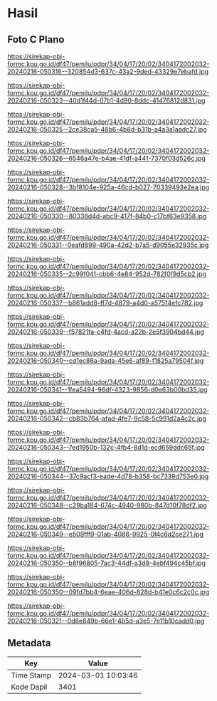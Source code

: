 # Hasil

## Foto C Plano

https://sirekap-obj-formc.kpu.go.id/df47/pemilu/pdpr/34/04/17/20/02/3404172002032-20240216-050316--320854d3-637c-43a2-9ded-43329e7ebafd.jpg

https://sirekap-obj-formc.kpu.go.id/df47/pemilu/pdpr/34/04/17/20/02/3404172002032-20240216-050323--40d1f44d-07b1-4d90-8ddc-41476812d831.jpg

https://sirekap-obj-formc.kpu.go.id/df47/pemilu/pdpr/34/04/17/20/02/3404172002032-20240216-050325--2ce38ca5-48b6-4b8d-b31b-a4a3a1aadc27.jpg

https://sirekap-obj-formc.kpu.go.id/df47/pemilu/pdpr/34/04/17/20/02/3404172002032-20240216-050326--6546a47e-b4ae-41df-a441-7370f03d526c.jpg

https://sirekap-obj-formc.kpu.go.id/df47/pemilu/pdpr/34/04/17/20/02/3404172002032-20240216-050328--3bf8104e-925a-46cd-b027-70339493e2ea.jpg

https://sirekap-obj-formc.kpu.go.id/df47/pemilu/pdpr/34/04/17/20/02/3404172002032-20240216-050330--80336d4d-abc9-417f-84b0-c17bf63e9358.jpg

https://sirekap-obj-formc.kpu.go.id/df47/pemilu/pdpr/34/04/17/20/02/3404172002032-20240216-050331--0eafd899-490a-42d2-b7a5-d9055e32935c.jpg

https://sirekap-obj-formc.kpu.go.id/df47/pemilu/pdpr/34/04/17/20/02/3404172002032-20240216-050335--2c99f041-cbb6-4e84-952d-782f0f9d5cb2.jpg

https://sirekap-obj-formc.kpu.go.id/df47/pemilu/pdpr/34/04/17/20/02/3404172002032-20240216-050337--b861add8-ff7d-4879-a4d0-a57514efc782.jpg

https://sirekap-obj-formc.kpu.go.id/df47/pemilu/pdpr/34/04/17/20/02/3404172002032-20240216-050339--f57821fa-c4fd-4acd-a22b-2e5f3904bd44.jpg

https://sirekap-obj-formc.kpu.go.id/df47/pemilu/pdpr/34/04/17/20/02/3404172002032-20240216-050340--cd1ec86a-9ada-45e6-af89-f1825a79504f.jpg

https://sirekap-obj-formc.kpu.go.id/df47/pemilu/pdpr/34/04/17/20/02/3404172002032-20240216-050341--1fea5494-96df-4323-9856-d0e63b00bd35.jpg

https://sirekap-obj-formc.kpu.go.id/df47/pemilu/pdpr/34/04/17/20/02/3404172002032-20240216-050342--cb83b764-afad-4fe7-9c58-5c991d2a4c2c.jpg

https://sirekap-obj-formc.kpu.go.id/df47/pemilu/pdpr/34/04/17/20/02/3404172002032-20240216-050343--7ed1950b-132c-4fb4-8d1d-ecd659ddc65f.jpg

https://sirekap-obj-formc.kpu.go.id/df47/pemilu/pdpr/34/04/17/20/02/3404172002032-20240216-050344--37c9acf3-eade-4d78-b358-bc7339d753e0.jpg

https://sirekap-obj-formc.kpu.go.id/df47/pemilu/pdpr/34/04/17/20/02/3404172002032-20240216-050348--c29ba184-674c-4940-980b-847d10f78df2.jpg

https://sirekap-obj-formc.kpu.go.id/df47/pemilu/pdpr/34/04/17/20/02/3404172002032-20240216-050349--e509fff9-01ab-4086-9925-0f4c6d2ce271.jpg

https://sirekap-obj-formc.kpu.go.id/df47/pemilu/pdpr/34/04/17/20/02/3404172002032-20240216-050350--b8f96805-7ac3-44df-a3d8-4ebf494c45bf.jpg

https://sirekap-obj-formc.kpu.go.id/df47/pemilu/pdpr/34/04/17/20/02/3404172002032-20240216-050350--09fd7bb4-6eae-406d-828d-b41e0c6c2c0c.jpg

https://sirekap-obj-formc.kpu.go.id/df47/pemilu/pdpr/34/04/17/20/02/3404172002032-20240216-050321--0d8e849b-66e1-4b5d-a3e5-7e11b10cadd0.jpg


## Metadata

| Key        | Value               |
| ---------- | ------------------- |
| Time Stamp | 2024-03-01 10:03:46 |
| Kode Dapil | 3401                |



